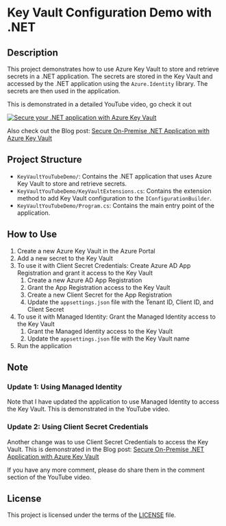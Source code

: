 # Key Vault Configuration Demo with .NET

## Description

This project demonstrates how to use Azure Key Vault to store and retrieve secrets in a .NET application. The secrets are stored in the Key Vault and accessed by the .NET application using the `Azure.Identity` library. The secrets are then used in the application.

This is demonstrated in a detailed YouTube video, go check it out

[![Secure your .NET application with Azure Key Vault](https://img.youtube.com/vi/Mi6ups54bSU/0.jpg)](https://youtu.be/Mi6ups54bSU)

Also check out the Blog post: [Secure On-Premise .NET Application with Azure Key Vault](https://mdbouk.com/secure-on-premise-net-application-with-azure-key-vault/)

## Project Structure

- `KeyVaultYouTubeDemo/`: Contains the .NET application that uses Azure Key Vault to store and retrieve secrets.
- `KeyVaultYouTubeDemo/KeyVaultExtensions.cs`: Contains the extension method to add Key Vault configuration to the `IConfigurationBuilder`.
- `KeyVaultYouTubeDemo/Program.cs`: Contains the main entry point of the application.

## How to Use

1. Create a new Azure Key Vault in the Azure Portal
2. Add a new secret to the Key Vault
3. To use it with Client Secret Credentials: Create Azure AD App Registration and grant it access to the Key Vault
   1. Create a new Azure AD App Registration
   2. Grant the App Registration access to the Key Vault
   3. Create a new Client Secret for the App Registration
   4. Update the `appsettings.json` file with the Tenant ID, Client ID, and Client Secret
4. To use it with Managed Identity: Grant the Managed Identity access to the Key Vault
   1. Grant the Managed Identity access to the Key Vault
   2. Update the `appsettings.json` file with the Key Vault name
5. Run the application

## Note

### Update 1: Using Managed Identity

Note that I have updated the application to use Managed Identity to access the Key Vault. This is demonstrated in the YouTube video.

### Update 2: Using Client Secret Credentials

Another change was to use Client Secret Credentials to access the Key Vault. This is demonstrated in the Blog post: [Secure On-Premise .NET Application with Azure Key Vault](https://www.mdbouk.com//)

If you have any more comment, please do share them in the comment section of the YouTube video.

## License

This project is licensed under the terms of the [LICENSE](LICENSE) file.
